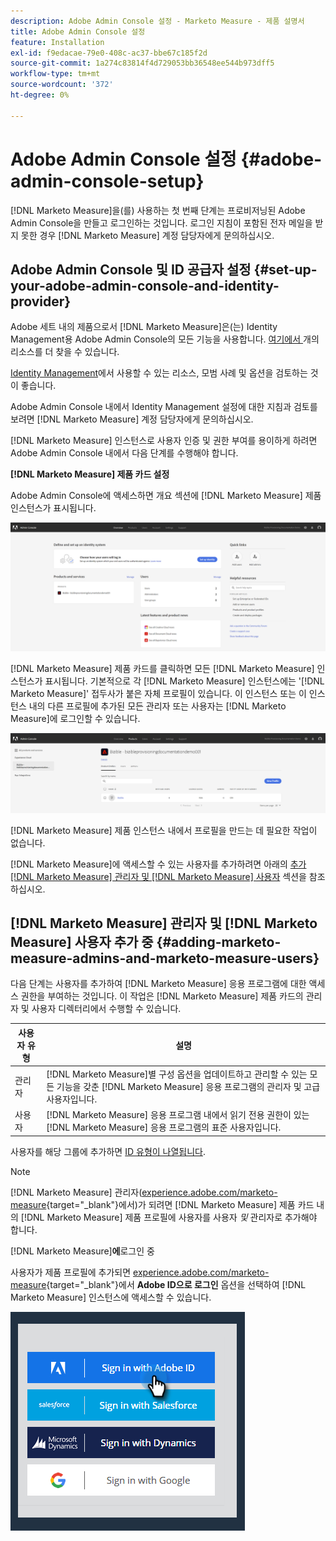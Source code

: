 ```yaml
---
description: Adobe Admin Console 설정 - Marketo Measure - 제품 설명서
title: Adobe Admin Console 설정
feature: Installation
exl-id: f9edacae-79e0-408c-ac37-bbe67c185f2d
source-git-commit: 1a274c83814f4d729053bb36548ee544b973dff5
workflow-type: tm+mt
source-wordcount: '372'
ht-degree: 0%

---
```


# Adobe Admin Console 설정 {#adobe-admin-console-setup}

[!DNL Marketo Measure]을(를) 사용하는 첫 번째 단계는 프로비저닝된 Adobe Admin Console을 만들고 로그인하는 것입니다. 로그인 지침이 포함된 전자 메일을 받지 못한 경우 [!DNL Marketo Measure] 계정 담당자에게 문의하십시오.

## Adobe Admin Console 및 ID 공급자 설정 {#set-up-your-adobe-admin-console-and-identity-provider}

Adobe 세트 내의 제품으로서 [!DNL Marketo Measure]은(는) Identity Management용 Adobe Admin Console의 모든 기능을 사용합니다. [여기에서 ](https://helpx.adobe.com/kr/enterprise/using/admin-console.html)개의 리소스를 더 찾을 수 있습니다.

[Identity Management](https://helpx.adobe.com/kr/enterprise/using/set-up-identity.html)에서 사용할 수 있는 리소스, 모범 사례 및 옵션을 검토하는 것이 좋습니다.

Adobe Admin Console 내에서 Identity Management 설정에 대한 지침과 검토를 보려면 [!DNL Marketo Measure] 계정 담당자에게 문의하십시오.

[!DNL Marketo Measure] 인스턴스로 사용자 인증 및 권한 부여를 용이하게 하려면 Adobe Admin Console 내에서 다음 단계를 수행해야 합니다.

**[!DNL Marketo Measure] 제품 카드 설정**

Adobe Admin Console에 액세스하면 개요 섹션에 [!DNL Marketo Measure] 제품 인스턴스가 표시됩니다.

![](assets/adobe-admin-console-setup-1.png)

[!DNL Marketo Measure] 제품 카드를 클릭하면 모든 [!DNL Marketo Measure] 인스턴스가 표시됩니다. 기본적으로 각 [!DNL Marketo Measure] 인스턴스에는 &#39;[!DNL Marketo Measure]&#39; 접두사가 붙은 자체 프로필이 있습니다. 이 인스턴스 또는 이 인스턴스 내의 다른 프로필에 추가된 모든 관리자 또는 사용자는 [!DNL Marketo Measure]에 로그인할 수 있습니다.

![](assets/adobe-admin-console-setup-2.png)

[!DNL Marketo Measure] 제품 인스턴스 내에서 프로필을 만드는 데 필요한 작업이 없습니다.

[!DNL Marketo Measure]에 액세스할 수 있는 사용자를 추가하려면 아래의 [추가 [!DNL Marketo Measure] 관리자 및 [!DNL Marketo Measure] 사용자](#adding-marketo-measure-admins-and-marketo-measure-users) 섹션을 참조하십시오.

## [!DNL Marketo Measure] 관리자 및 [!DNL Marketo Measure] 사용자 추가 중 {#adding-marketo-measure-admins-and-marketo-measure-users}

다음 단계는 사용자를 추가하여 [!DNL Marketo Measure] 응용 프로그램에 대한 액세스 권한을 부여하는 것입니다. 이 작업은 [!DNL Marketo Measure] 제품 카드의 관리자 및 사용자 디렉터리에서 수행할 수 있습니다.

| 사용자 유형 | 설명 |
|---|---|
| 관리자 | [!DNL Marketo Measure]별 구성 옵션을 업데이트하고 관리할 수 있는 모든 기능을 갖춘 [!DNL Marketo Measure] 응용 프로그램의 관리자 및 고급 사용자입니다. |
| 사용자 | [!DNL Marketo Measure] 응용 프로그램 내에서 읽기 전용 권한이 있는 [!DNL Marketo Measure] 응용 프로그램의 표준 사용자입니다. |

사용자를 해당 그룹에 추가하면 [ID 유형이 나열됩니다](https://helpx.adobe.com/kr/enterprise/using/set-up-identity.html).

>[!NOTE]
>
>[!DNL Marketo Measure] 관리자([experience.adobe.com/marketo-measure](https://experience.adobe.com/marketo-measure){target="_blank"}에서)가 되려면 [!DNL Marketo Measure] 제품 카드 내의 [!DNL Marketo Measure] 제품 프로필에 사용자를 사용자 _및_ 관리자로 추가해야 합니다.

[!DNL Marketo Measure]&#x200B;**에**&#x200B;로그인 중

사용자가 제품 프로필에 추가되면 [experience.adobe.com/marketo-measure](https://experience.adobe.com/marketo-measure){target="_blank"}에서 **Adobe ID으로 로그인** 옵션을 선택하여 [!DNL Marketo Measure] 인스턴스에 액세스할 수 있습니다.

![](assets/adobe-admin-console-setup-3.png)
